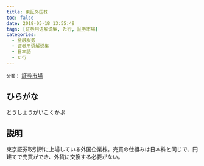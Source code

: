 ```yaml
---
title: 東証外国株
toc: false
date: 2018-05-18 13:55:49
tags: [证券用语解说集, た行, 証券市場]
categories:
  - 金融服务
  - 证券用语解说集
  - 日本語
  - た行
---
```


`分類：` [証券市場](/tags/証券市場/)

## ひらがな

とうしょうがいこくかぶ

## 説明

東京証券取引所に上場している外国企業株。売買の仕組みは日本株と同じで、円建てで売買ができ、外貨に交換する必要がない。
